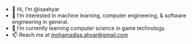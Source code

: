 - 👋 Hi, I’m @isaahyar
- 👀 I’m interested in machine learning, computer engineering, & software engineering in general.
- 🌱 I’m currently learning computer science in game technology.
- 📫 Reach me at mohamadisa.ahyar@gmail.com

<!---
isaahyar/isaahyar is a ✨ special ✨ repository because its `README.md` (this file) appears on your GitHub profile.
You can click the Preview link to take a look at your changes.
--->
